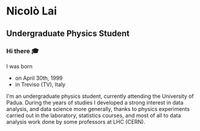 # Nicolò Lai 
## Undergraduate Physics Student

### Hi there :mortar_board:
I was born
*  on April 30th, 1999 
* in Treviso (TV), Italy

I'm an undergraduate physics student, currently attending the University of Padua. During the years of studies I developed a strong interest in data
analysis, and data science more generally, thanks to physics experiments carried out in the laboratory, statistics courses, and most of all to data
analysis work done by some professors at LHC (CERN).

